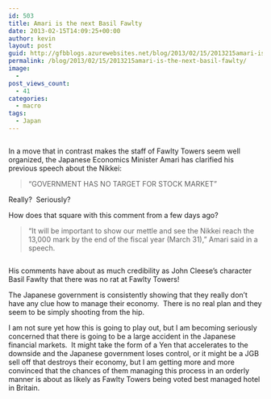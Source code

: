 ```yaml
---
id: 503
title: Amari is the next Basil Fawlty
date: 2013-02-15T14:09:25+00:00
author: kevin
layout: post
guid: http://gfbblogs.azurewebsites.net/blog/2013/02/15/2013215amari-is-the-next-basil-fawlty/
permalink: /blog/2013/02/15/2013215amari-is-the-next-basil-fawlty/
image:
  - 
post_views_count:
  - 41
categories:
  - macro
tags:
  - Japan
---
```

<img class="aligncenter" alt="" src="http://themacrotourist.com/blogs/Fawlty%20Towers%20Feb%2015%2013.jpg" />

In a move that in contrast makes the staff of Fawlty Towers seem well organized, the Japanese Economics Minister Amari has clarified his previous speech about the Nikkei:

> &#8220;GOVERNMENT HAS NO TARGET FOR STOCK MARKET&#8221;

Really?  Seriously?

How does that square with this comment from a few days ago?

> “It will be important to show our mettle and see the Nikkei reach the 13,000 mark by the end of the fiscal year (March 31),” Amari said in a speech.

<img class="aligncenter" alt="" src="http://themacrotourist.com/blogs/Basil%20the%20rat%20Feb%2015%2013.jpg" />

His comments have about as much credibility as John Cleese&#8217;s character Basil Fawlty that there was no rat at Fawlty Towers!

The Japanese government is consistently showing that they really don&#8217;t have any clue how to manage their economy.  There is no real plan and they seem to be simply shooting from the hip.

I am not sure yet how this is going to play out, but I am becoming seriously concerned that there is going to be a large accident in the Japanese financial markets.  It might take the form of a Yen that accelerates to the downside and the Japanese government loses control, or it might be a JGB sell off that destroys their economy, but I am getting more and more convinced that the chances of them managing this process in an orderly manner is about as likely as Fawlty Towers being voted best managed hotel in Britain.